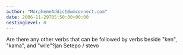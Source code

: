```yaml
---
author: "MorphemeAddict@wmconnect.com"
date: 2006-11-29T05:50:00+00:00
nestinglevel: 0
---
```

Are there any other verbs that can be followed by verbs beside "ken", "kama", and "wile"?jan Setepo / stevo